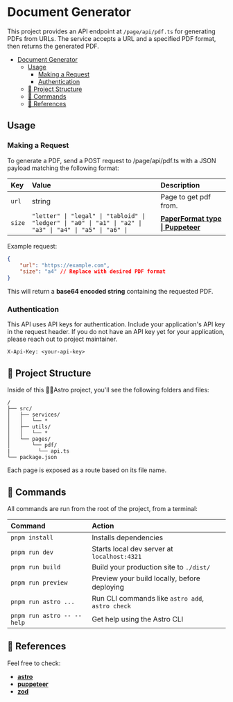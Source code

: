 # Document Generator

This project provides an API endpoint at `/page/api/pdf.ts` for generating PDFs from URLs. The service accepts a URL and a specified PDF format, then returns the generated PDF.

-   [Document Generator](#document-generator)
    -   [Usage](#usage)
        -   [Making a Request](#making-a-request)
        -   [Authentication](#authentication)
    -   [🚀 Project Structure](#-project-structure)
    -   [🧞 Commands](#-commands)
    -   [👀 References](#-references)

## Usage

### Making a Request

To generate a PDF, send a POST request to /page/api/pdf.ts with a JSON payload matching the following format:

| Key    | Value                                                                                                     | Description                                                                     |
| :----- | :-------------------------------------------------------------------------------------------------------- | :------------------------------------------------------------------------------ |
| `url`  | string                                                                                                    | Page to get pdf from.                                                           |
| `size` | `"letter" \| "legal" \| "tabloid" \| "ledger" \| "a0" \| "a1" \| "a2" \| "a3" \| "a4" \| "a5" \| "a6" \|` | **[PaperFormat type \| Puppeteer](https://pptr.dev/api/puppeteer.paperformat)** |

Example request:

```json
{
    "url": "https://example.com",
    "size": "a4" // Replace with desired PDF format
}
```

This will return a **base64 encoded string** containing the requested PDF.

### Authentication

This API uses API keys for authentication. Include your application's API key in the request header. If you do not have an API key yet for your application, please reach out to project maintainer.

```
X-Api-Key: <your-api-key>
```

## 🚀 Project Structure

Inside of this 🧑‍🚀Astro project, you'll see the following folders and files:

```text
/
├── src/
│   ├── services/
│   │   └── *
│   ├── utils/
│   │   └── *
│   └── pages/
│       └── pdf/
|         └── api.ts
└── package.json
```

Each page is exposed as a route based on its file name.

## 🧞 Commands

All commands are run from the root of the project, from a terminal:

| Command                    | Action                                           |
| :------------------------- | :----------------------------------------------- |
| `pnpm install`             | Installs dependencies                            |
| `pnpm run dev`             | Starts local dev server at `localhost:4321`      |
| `pnpm run build`           | Build your production site to `./dist/`          |
| `pnpm run preview`         | Preview your build locally, before deploying     |
| `pnpm run astro ...`       | Run CLI commands like `astro add`, `astro check` |
| `pnpm run astro -- --help` | Get help using the Astro CLI                     |

## 👀 References

Feel free to check:

-   **[astro](https://docs.astro.build)**
-   **[puppeteer](https://pptr.dev/)**
-   **[zod](https://zod.dev/)**
